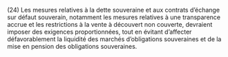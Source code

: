 (24) Les mesures relatives à la dette souveraine et aux contrats d’échange sur défaut souverain, notamment les mesures relatives à une transparence accrue et les restrictions à la vente à découvert non couverte, devraient imposer des exigences proportionnées, tout en évitant d’affecter défavorablement la liquidité des marchés d’obligations souveraines et de la mise en pension des obligations souveraines.